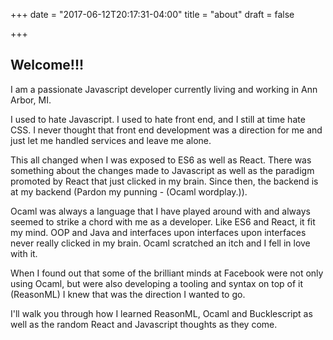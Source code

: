 +++
date = "2017-06-12T20:17:31-04:00"
title = "about"
draft = false

+++

## Welcome!!!

I am a passionate Javascript developer currently living and working in Ann Arbor, MI.

I used to hate Javascript. I used to hate front end, and I still at time hate CSS.  I never
thought that front end development was a direction for me and just let me handled services
and leave me alone.

This all changed when I was exposed to ES6 as well as React.  There was something about the 
changes made to Javascript as well as the paradigm promoted by React that just clicked in 
my brain.  Since then, the backend is at my backend (Pardon my punning - (Ocaml wordplay.)).

Ocaml was always a language that I have played around with and always seemed to strike a
chord with me as a developer.  Like ES6 and React, it fit my mind.  OOP and Java and interfaces
upon interfaces upon interfaces never really clicked in my brain.  Ocaml scratched an itch
and I fell in love with it.

When I found out that some of the brilliant minds at Facebook were not only using Ocaml, but
were also developing a tooling and syntax on top of it (ReasonML) I knew that was the 
direction I wanted to go.

I'll walk you through how I learned ReasonML, Ocaml and Bucklescript as well as the random
React and Javascript thoughts as they come.

